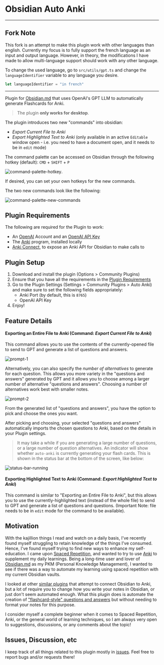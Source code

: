 # Obsidian Auto Anki

---
## Fork Note
This fork is an attempt to make this plugin work with other languages than english. Currently my focus is to fully support the french language as an input and output language. 
However, in theory, the modifications I have made to allow multi-language support should work with any other language.

To change the used language, go to `src/utils/gpt.ts` and change the `languageIdentifier` variable to any language you desire.

```typescript
let languageIdentifier = "in french"
```

---

Plugin for [Obsidian.md](https://obsidian.md/) that uses OpenAI's GPT LLM to automatically generate Flashcards for Anki.

> The plugin **only works for desktop**.

The plugin introduces two new "commands" into obsidian:
- _Export Current File to Anki_
- _Export Highlighted Text to Anki_ (only available in an active `Editable` window open - i.e. you need to have a document open, and it needs to be in `edit` mode)

The command palette can be accessed on Obsidian through the following hotkey (default): `CMD` + `SHIFT` + `P`

![command-palette-hotkey](media/command-palette-hotkey.png).

If desired, you can set your own hotkeys for the new commands.

The two new commands look like the following:

![command-palette-new-commands](media/command-palette-new-commands.png)

## Plugin Requirements

The following are required for the Plugin to work:
- An [OpenAI](https://openai.com/) Account and an [OpenAI API Key](https://platform.openai.com/account/api-keys)
- The [Anki](https://apps.ankiweb.net/) program, installed locally
- [Anki Connect](https://github.com/FooSoft/anki-connect), to expose an Anki API for Obsidian to make calls to

## Plugin Setup

1. Download and install the plugin (Options > Community Plugins)
2. Ensure that you have all the requirements in the [Plugin Requirements](#plugin-requirements)
3. Go to the Plugin Settings (Settings > Community Plugins > Auto Anki) and make sure to set the following fields appropriately:
    - Anki Port (by default, this is `8765`)
    - OpenAI API Key
4. Enjoy!

## Feature Details

#### Exporting an Entire File to Anki (Command: _Export Current File to Anki_)
This command allows you to use the contents of the currently-opened file to send to GPT and generate a list of questions and answers.

![prompt-1](media/prompt-1.png)

Alternatively, you can also specify the _number of alternatives_ to generate for each question. This allows you more variety in the "questions and answers" generated by GPT and it allows you to choose among a larger number of alternative "questions and answers". Choosing a number of alternatives work best with smaller notes.

![prompt-2](media/prompt-2.png)

From the generated list of "questions and answers", you have the option to pick and choose the ones you want.

After picking and choosing, your selected "questions and answers" automatically imports the chosen questions to Anki, based on the details in your Plugin settings.

> It may take a while if you are generating a large number of questions, or a large number of question alternatives.
An indicator will show whether `auto-anki` is currently generating your flash cards. This is shown in the status bar at the bottom of the screen, like below:

![status-bar-running](media/status-bar-running.png)

#### Exporting Highlighted Text to Anki (Command: _Export Highlighted Text to Anki_)
This command is similar to "Exporting an Entire File to Anki", but this allows you to use the currently-highlighted text (instead of the whole file) to send to GPT and generate a list of questions and questions. (Important Note: file needs to be in `edit` mode for the command to be available).

## Motivation

With the kajillion things I read and watch on a daily basis, I've recently found myself struggling to retain knowledge of the things I've consumed. Hence, I've found myself trying to find new ways to enhance my self-education. I came upon [Spaced Repetition](https://en.wikipedia.org/wiki/Spaced_repetition), and wanted to try to use [Anki](https://apps.ankiweb.net/) to supplement my daily learnings. Being a long-time user and lover of [Obsidian.md](https://obsidian.md/) as my PKM (Personal Knowledge Management), I wanted to see if there was a way to automate my learning using spaced repetition with my current Obsidian vaults.

I looked at other [similar plugins](https://github.com/Pseudonium/Obsidian_to_Anki) that attempt to connect Obsidian to Anki, but a lot of require you to change how you write your notes in Obsidian, or just don't seem automated enough. What this plugin does is automate the creation of ["flashcard-style" questions and answers](https://en.wikipedia.org/wiki/Leitner_system) but without needing to format your notes for this purpose.

I consider myself a complete beginner when it comes to Spaced Repetition, Anki, or the general world of learning techniques, so I am always very open to suggestions, discussions, or any comments about the topic!

## Issues, Discussion, etc

I keep track of all things related to this plugin mostly in [issues](https://github.com/ad2969/obsidian-auto-anki/issues). Feel free to report bugs and/or requests there!

